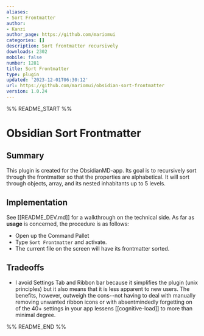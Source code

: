 ```yaml
---
aliases:
- Sort Frontmatter
author:
- Kanzi
author_page: https://github.com/mariomui
categories: []
description: Sort frontmatter recursively
downloads: 2302
mobile: false
number: 1281
title: Sort Frontmatter
type: plugin
updated: '2023-12-01T06:30:12'
url: https://github.com/mariomui/obsidian-sort-frontmatter
version: 1.0.24
---
```


%% README_START %%

# Obsidian Sort Frontmatter

## Summary

This plugin is created for the ObsidianMD-app. Its goal is to recursively sort through the frontmatter so that the properties are alphabetical. It will sort through objects, array, and its nested inhabitants up to 5 levels.

## Implementation

See [[README_DEV.md]] for a walkthrough on the technical side.
As far as **usage** is concerned, the procedure is as follows:

- Open up the Command Pallet
- Type `Sort Frontmatter` and activate.
- The current file on the screen will have its frontmatter sorted.

## Tradeoffs

- I avoid Settings Tab and Ribbon bar because it simplifies the plugin (unix principles) but it also means that it is less apparent to new users. The benefits, however, outweigh the cons--not having to deal with manually removing unwanted ribbon icons or with absentmindedly forgetting on of the 40+ settings in your app lessens [[cognitive-load]] to more than minimal degree.


%% README_END %%